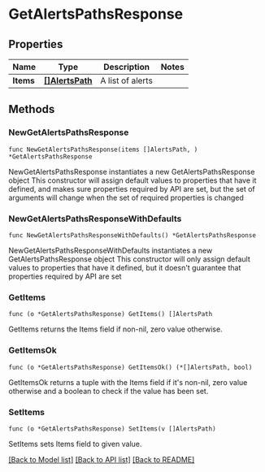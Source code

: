 # GetAlertsPathsResponse

## Properties

Name | Type | Description | Notes
------------ | ------------- | ------------- | -------------
**Items** | [**[]AlertsPath**](AlertsPath.md) | A list of alerts | 

## Methods

### NewGetAlertsPathsResponse

`func NewGetAlertsPathsResponse(items []AlertsPath, ) *GetAlertsPathsResponse`

NewGetAlertsPathsResponse instantiates a new GetAlertsPathsResponse object
This constructor will assign default values to properties that have it defined,
and makes sure properties required by API are set, but the set of arguments
will change when the set of required properties is changed

### NewGetAlertsPathsResponseWithDefaults

`func NewGetAlertsPathsResponseWithDefaults() *GetAlertsPathsResponse`

NewGetAlertsPathsResponseWithDefaults instantiates a new GetAlertsPathsResponse object
This constructor will only assign default values to properties that have it defined,
but it doesn't guarantee that properties required by API are set

### GetItems

`func (o *GetAlertsPathsResponse) GetItems() []AlertsPath`

GetItems returns the Items field if non-nil, zero value otherwise.

### GetItemsOk

`func (o *GetAlertsPathsResponse) GetItemsOk() (*[]AlertsPath, bool)`

GetItemsOk returns a tuple with the Items field if it's non-nil, zero value otherwise
and a boolean to check if the value has been set.

### SetItems

`func (o *GetAlertsPathsResponse) SetItems(v []AlertsPath)`

SetItems sets Items field to given value.



[[Back to Model list]](../README.md#documentation-for-models) [[Back to API list]](../README.md#documentation-for-api-endpoints) [[Back to README]](../README.md)


